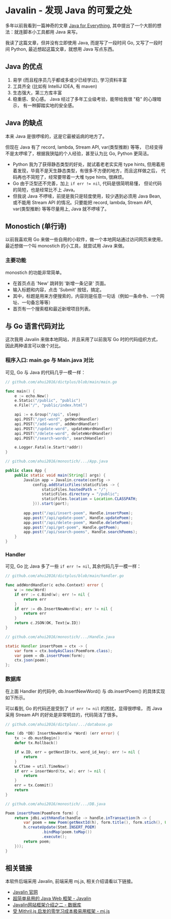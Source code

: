 # Javalin - 发现 Java 的可爱之处

多年以前我看到一篇神奇的文章 [Java for Everything](https://www.teamten.com/lawrence/writings/java-for-everything.html),
其中提出了一个大胆的想法：就连脚本小工具都用 Java 来写。

我读了这篇文章，但并没有立即使用 Java, 而是写了一段时间 Go, 又写了一段时间 Python,
最近想起这篇文章，就想用 Java 写点东西。

## Java 的优点

1. 易学 (而且程序员几乎都或多或少已经学过), 学习资料丰富
2. 工具齐全 (比如有 IntelliJ IDEA, 有 maven)
3. 生态强大，第三方库丰富
4. 稳重感、安心感。 Java 经过了多年工业级考验，能带给我很 "稳" 的心理暗示，
   有一种脚踏实地的安全感。

## Java 的缺点

本来 Java 是很啰嗦的，这是它最被诟病的地方了。

但现在 Java 有了 record, lambda, Stream API, var(类型推断) 等等，
已经变得不是太啰嗦了，根据我狭隘的个人经验，甚至认为比 Go, Python 更简洁。

- Python 我为了获得静态类型的好处，就试着老老实实用 type hints,
  但用着用着发现，毕竟不是天生静态类型，有很多不方便的地方，而且这样做之后，
  代码再也不简短了，经常要带着一大堆 type hints, 很麻烦。
- Go 由于泛型还不完善，加上 `if err != nil`, 代码是很简明易懂，
  但论代码的简短，也是经常比不上 Java。
- 但我说 Java 不啰嗦，前提是我只是轻度使用，较少遇到必须用 Java Bean,
  或不能用 Stream API 的情况。只要能把 record, lambda, Stream API,
  var(类型推断) 等等尽量用上, Java 就不啰嗦了。

## Monostich (单行诗)

以前我喜欢用 Go 来做一些自用的小软件，做一个本地网站通过访问网页来使用，
最近想做一个叫 monostich 的小工具，就尝试用 Java 来做。

### 主要功能

monostich 的功能非常简单。

- 在首页点击 'New' 跳转到 '新增一条记录' 页面。
- 输入标题和内容，点击 'Submit' 按钮，搞定。
- 其中，标题是用来方便搜索的，内容则是任意一句话（例如一条命令、一个网址、一句备忘等等）
- 首页有一个搜索框和最近新增项目列表。

## 与 Go 语言代码对比

这次我用 Javalin 来做本地网站，并且采用了以前我写 Go 时的代码组织方式，
因此两种语言可以做个对比。

### 程序入口: main.go 与 Main.java 对比

可见, Go 与 Java 的代码几乎一模一样：

```go
// github.com/ahui2016/dictplus/blob/main/main.go

func main() {
	e := echo.New()
	e.Static("/public", "public")
	e.File("/", "public/index.html")

	api := e.Group("/api", sleep)
	api.POST("/get-word", getWordHandler)
	api.POST("/add-word", addWordHandler)
	api.POST("/update-word", updateWordHandler)
	api.POST("/delete-word", deleteWordHandler)
	api.POST("/search-words", searchHandler)

	e.Logger.Fatal(e.Start(*addr))
}
```

```java
// github.com/ahui2016/monostich/.../App.java

public class App {
    public static void main(String[] args) {
        Javalin app = Javalin.create(config ->
            config.addStaticFiles(staticFiles -> {
                staticFiles.hostedPath = "/";
                staticFiles.directory = "/public";
                staticFiles.location = Location.CLASSPATH;
            })).start(port);
    
        app.post("/api/insert-poem", Handle.insertPoem);
        app.post("/api/update-poem", Handle.updatePoem);
        app.post("/api/delete-poem", Handle.deletePoem);
        app.post("/api/get-poem", Handle.getPoem);
        app.post("/api/search-poems", Handle.searchPoems);
    }
}
```

### Handler

可见, Go 比 Java 多了一些 `if err != nil`, 其余代码几乎一模一样：

```go
// github.com/ahui2016/dictplus/blob/main/handler.go

func addWordHandler(c echo.Context) error {
	w := new(Word)
	if err := c.Bind(w); err != nil {
		return err
	}
	if err := db.InsertNewWord(w); err != nil {
		return err
	}
	return c.JSON(OK, Text{w.ID})
}
```

```java
// github.com/ahui2016/monostich/.../Handle.java

static Handler insertPoem = ctx -> {
    var form = ctx.bodyAsClass(PoemForm.class);
    var poem = db.insertPoem(form);
    ctx.json(poem);
};
```

### 数据库

在上面 Handler 的代码中, db.InsertNewWord() 与 db.insertPoem() 的具体实现如下所示。

可以看到, Go 的代码还是受到了 `if err != nil` 的困扰，显得很啰嗦，
而 Java 采用 Stream API 的好处是非常明显的，代码简洁了很多。

```go
// github.com/ahui2016/dictplus/.../database.go

func (db *DB) InsertNewWord(w *Word) (err error) {
	tx := db.mustBegin()
	defer tx.Rollback()

	if w.ID, err = getNextID(tx, word_id_key); err != nil {
		return
	}
	w.CTime = util.TimeNow()
	if err = insertWord(tx, w); err != nil {
		return
	}
	err = tx.Commit()
	return
}
```

```java
// github.com/ahui2016/monostich/.../DB.java

Poem insertPoem(PoemForm form) {
    return jdbi.withHandle(handle -> handle.inTransaction(h -> {
        var poem = new Poem(getNextId(h), form.title(), form.stich(), Util.now());
        h.createUpdate(Stmt.INSERT_POEM)
                .bindMap(poem.toMap())
                .execute();
        return poem;
    }));
}
```

## 相关链接

本软件后端采用 Javalin, 前端采用 mj.js, 相关介绍请看以下链接。

- [Javalin 官网](https://javalin.io/)
- [超简单易用的 Java Web 框架 - Javalin](https://geeknote.net/SuperMild/posts/1428)
- [Javalin网站框架介绍之二 - 数据库](https://geeknote.net/SuperMild/posts/1430)
- [受 Mithril.js 启发的零学习成本极易用框架 - mj.js](https://geeknote.net/SuperMild/posts/1450)